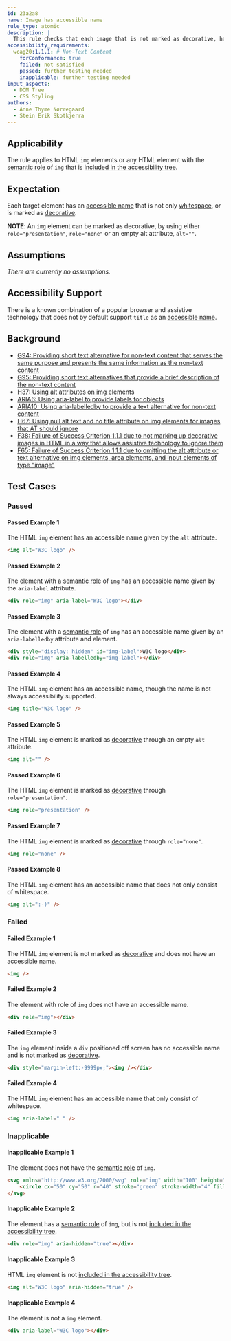 ```yaml
---
id: 23a2a8
name: Image has accessible name
rule_type: atomic
description: |
  This rule checks that each image that is not marked as decorative, has an accessible name.
accessibility_requirements:
  wcag20:1.1.1: # Non-Text Content
    forConformance: true
    failed: not satisfied
    passed: further testing needed
    inapplicable: further testing needed
input_aspects:
  - DOM Tree
  - CSS Styling
authors:
  - Anne Thyme Nørregaard
  - Stein Erik Skotkjerra
---
```


## Applicability

The rule applies to HTML `img` elements or any HTML element with the [semantic role](#semantic-role) of `img` that is [included in the accessibility tree](#included-in-the-accessibility-tree).

## Expectation

Each target element has an [accessible name](#accessible-name) that is not only [whitespace](#whitespace), or is marked as [decorative](#decorative).

**NOTE**: An `img` element can be marked as decorative, by using either `role="presentation"`, `role="none"` or an empty alt attribute, `alt=""`.

## Assumptions

_There are currently no assumptions._

## Accessibility Support

There is a known combination of a popular browser and assistive technology that does not by default support `title` as an [accessible name](#accessible-name).

## Background

- [G94: Providing short text alternative for non-text content that serves the same purpose and presents the same information as the non-text content](https://www.w3.org/WAI/WCAG21/Techniques/general/G94)
- [G95: Providing short text alternatives that provide a brief description of the non-text content](https://www.w3.org/WAI/WCAG21/Techniques/general/G95)
- [H37: Using alt attributes on img elements](https://www.w3.org/WAI/WCAG21/Techniques/html/H37)
- [ARIA6: Using aria-label to provide labels for objects](https://www.w3.org/WAI/WCAG21/Techniques/aria/ARIA6)
- [ARIA10: Using aria-labelledby to provide a text alternative for non-text content](https://www.w3.org/WAI/WCAG21/Techniques/aria/ARIA10)
- [H67: Using null alt text and no title attribute on img elements for images that AT should ignore](https://www.w3.org/WAI/WCAG21/Techniques/html/H67)
- [F38: Failure of Success Criterion 1.1.1 due to not marking up decorative images in HTML in a way that allows assistive technology to ignore them](https://www.w3.org/WAI/WCAG21/Techniques/failures/F38)
- [F65: Failure of Success Criterion 1.1.1 due to omitting the alt attribute or text alternative on img elements, area elements, and input elements of type "image"](https://www.w3.org/WAI/WCAG21/Techniques/failures/F65)

## Test Cases

### Passed

#### Passed Example 1

The HTML `img` element has an accessible name given by the `alt` attribute.

```html
<img alt="W3C logo" />
```

#### Passed Example 2

The element with a [semantic role](#semantic-role) of `img` has an accessible name given by the `aria-label` attribute.

```html
<div role="img" aria-label="W3C logo"></div>
```

#### Passed Example 3

The element with a [semantic role](#semantic-role) of `img` has an accessible name given by an `aria-labelledby` attribute and element.

```html
<div style="display: hidden" id="img-label">W3C logo</div>
<div role="img" aria-labelledby="img-label"></div>
```

#### Passed Example 4

The HTML `img` element has an accessible name, though the name is not always accessibility supported.

```html
<img title="W3C logo" />
```

#### Passed Example 5

The HTML `img` element is marked as [decorative](#decorative) through an empty `alt` attribute.

```html
<img alt="" />
```

#### Passed Example 6

The HTML `img` element is marked as [decorative](#decorative) through `role="presentation"`.

```html
<img role="presentation" />
```

#### Passed Example 7

The HTML `img` element is marked as [decorative](#decorative) through `role="none"`.

```html
<img role="none" />
```

#### Passed Example 8

The HTML `img` element has an accessible name that does not only consist of whitespace.

```html
<img alt=":-)" />
```

### Failed

#### Failed Example 1

The HTML `img` element is not marked as [decorative](#decorative) and does not have an accessible name.

```html
<img />
```

#### Failed Example 2

The element with role of `img` does not have an accessible name.

```html
<div role="img"></div>
```

#### Failed Example 3

The `img` element inside a `div` positioned off screen has no accessible name and is not marked as [decorative](#decorative).

```html
<div style="margin-left:-9999px;"><img /></div>
```

#### Failed Example 4

The HTML `img` element has an accessible name that only consist of whitespace.

```html
<img aria-label=" " />
```

### Inapplicable

#### Inapplicable Example 1

The element does not have the [semantic role](#semantic-role) of `img`.

```html
<svg xmlns="http://www.w3.org/2000/svg" role="img" width="100" height="100">
	<circle cx="50" cy="50" r="40" stroke="green" stroke-width="4" fill="yellow" />
</svg>
```

#### Inapplicable Example 2

The element has a [semantic role](#semantic-role) of `img`, but is not [included in the accessibility tree](#included-in-the-accessibility-tree).

```html
<div role="img" aria-hidden="true"></div>
```

#### Inapplicable Example 3

HTML `img` element is not [included in the accessibility tree](#included-in-the-accessibility-tree).

```html
<img alt="W3C logo" aria-hidden="true" />
```

#### Inapplicable Example 4

The element is not a `img` element.

```html
<div aria-label="W3C logo"></div>
```
